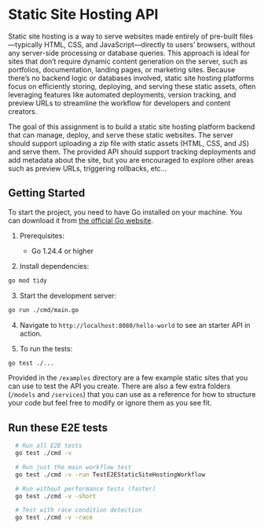 # Static Site Hosting API

Static site hosting is a way to serve websites made entirely of pre-built files—typically HTML, CSS, and JavaScript—directly to users’ browsers, without any server-side processing or database queries. This approach is ideal for sites that don’t require dynamic content generation on the server, such as portfolios, documentation, landing pages, or marketing sites. Because there’s no backend logic or databases involved, static site hosting platforms focus on efficiently storing, deploying, and serving these static assets, often leveraging features like automated deployments, version tracking, and preview URLs to streamline the workflow for developers and content creators.

The goal of this assignment is to build a static site hosting platform backend that can manage, deploy, and serve these static websites. The server should support uploading a zip file with static assets (HTML, CSS, and JS) and serve them. The provided API should support tracking deployments and add metadata about the site, but you are encouraged to explore other areas such as preview URLs, triggering rollbacks, etc…

## Getting Started

To start the project, you need to have Go installed on your machine. You can download it from [the official Go website](https://golang.org/dl/).

1. Prerequisites:

    - Go 1.24.4 or higher

2. Install dependencies:

  ```bash
  go mod tidy
  ```

3. Start the development server:

  ```bash
  go run ./cmd/main.go
  ```

4. Navigate to `http://localhost:8080/hello-world` to see an starter API in action.

5. To run the tests:

  ```bash
  go test ./...
  ```

Provided in the `/examples` directory are a few example static sites that you can use to test the API you create. There are also a few extra folders (`/models` and `/services`) that you can use as a reference for how to structure your code but feel free to modify or ignore them as you see fit.

## Run these E2E tests

  ```bash
    # Run all E2E tests
    go test ./cmd -v

    # Run just the main workflow test
    go test ./cmd -v -run TestE2EStaticSiteHostingWorkflow

    # Run without performance tests (faster)
    go test ./cmd -v -short

    # Test with race condition detection
    go test ./cmd -v -race
  ```
